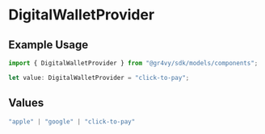 # DigitalWalletProvider

## Example Usage

```typescript
import { DigitalWalletProvider } from "@gr4vy/sdk/models/components";

let value: DigitalWalletProvider = "click-to-pay";
```

## Values

```typescript
"apple" | "google" | "click-to-pay"
```
